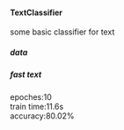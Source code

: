 #### TextClassifier
some basic classifier for text

##### data

##### fast text
epoches:10    
train time:11.6s    
accuracy:80.02%    

